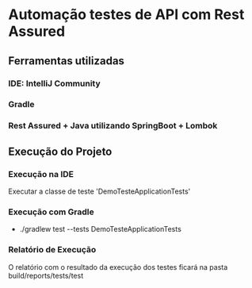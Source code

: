 # Automação testes de API com Rest Assured

## Ferramentas utilizadas
### IDE: IntelliJ Community
### Gradle
### Rest Assured + Java utilizando SpringBoot + Lombok

## Execução do Projeto
### Execução na IDE
Executar a classe de teste 'DemoTesteApplicationTests'

### Execução com Gradle
- ./gradlew test --tests DemoTesteApplicationTests

### Relatório de Execução
O relatório com o resultado da execução dos testes ficará na pasta build/reports/tests/test